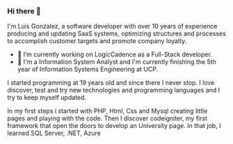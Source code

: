 ### Hi there 👋
I'm Luis Gonzalez, a software developer with over 10 years of experience producing and updating SaaS systems, optimizing structures and processes to accomplish customer targets and promote company loyalty.

- 🔭 I’m currently working on LogicCadence as a Full-Stack developer.
- 🌱 I'm a Information System Analyst and I'm currently finishing the 5th year of Information Systems Engineering at UCP.

I started programming at 19 years old and since there I never stop. I love discover, test and try new technologies and programming languages and I try to keep myself updated.

In my first steps i started with PHP, Html, Css and Mysql creating little pages and playing with the code. Then I discover codeigniter, my first framework that open the doors to develop an University page. In that job, I learned SQL Server, .NET, Azure

<!--
**luisgonzalezvalencia/luisgonzalezvalencia** is a ✨ _special_ ✨ repository because its `README.md` (this file) appears on your GitHub profile.

Here are some ideas to get you started:

- 🔭 I’m currently working on LogicCadence as a Full-Stack developer.
- 🌱 I'm currently finishing the 5th year of Information Systems Engineering.
- 👯 I’m looking to collaborate on ...
- 🤔 I’m looking for help with ...
- 💬 Ask me about ...
- 📫 How to reach me: ...
- 😄 Pronouns: ...
- ⚡ Fun fact: ...
-->

